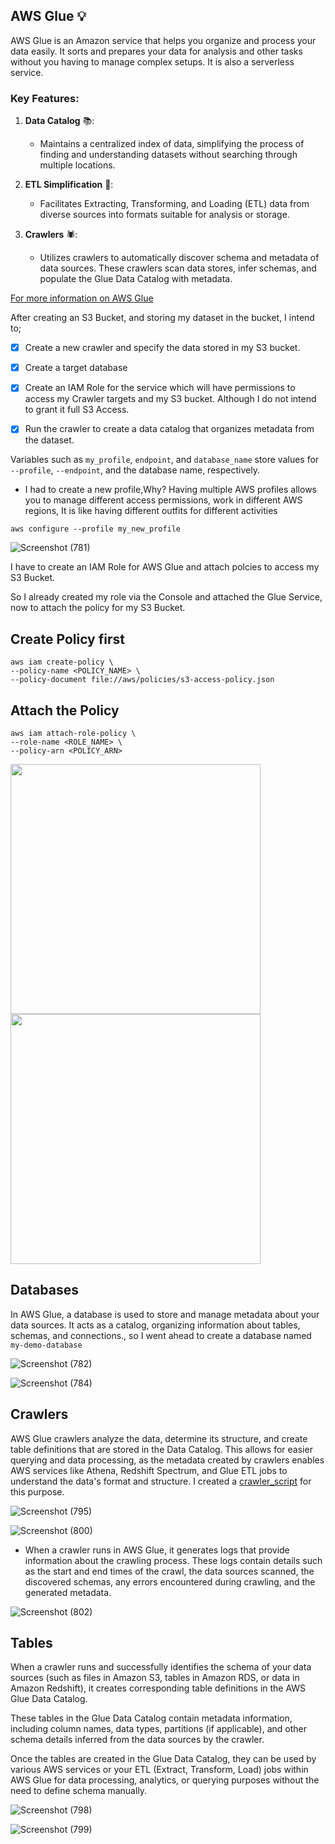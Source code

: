 ## AWS Glue 💡

AWS Glue is an Amazon service that helps you organize and process your data easily. It sorts and prepares your data for analysis and other tasks without you having to manage complex setups. It is also a serverless service.

### Key Features:

1. **Data Catalog** 📚:
   - Maintains a centralized index of data, simplifying the process of finding and understanding datasets without searching through multiple locations.

2. **ETL Simplification** 🔄:
   - Facilitates Extracting, Transforming, and Loading (ETL) data from diverse sources into formats suitable for analysis or storage.

3. **Crawlers** 🕷️:
   - Utilizes crawlers to automatically discover schema and metadata of data sources. These crawlers scan data stores, infer schemas, and populate the Glue Data Catalog with metadata.


[For more information on AWS Glue](https://aws.amazon.com/glue/)


After creating an S3 Bucket, and storing my dataset in the bucket, I intend to;

- [x] Create a new crawler and specify the data stored in my S3 bucket.
- [x] Create a target database
- [x] Create an IAM Role for the service which will have permissions to access my Crawler targets and my S3 bucket. Although I do not intend to grant it full S3 Access. 
- [x] Run the crawler to create a data catalog that organizes metadata from the dataset.



Variables such as `my_profile`, `endpoint`, and `database_name` store values for `--profile`, `--endpoint`, and the database name, respectively.

- I had to create a new profile,Why?
Having multiple AWS profiles allows you to manage different access permissions, work in different AWS regions, It is like having different outfits for different activities

```aws
aws configure --profile my_new_profile
```

![Screenshot (781)](https://github.com/Firdous2307/aws-analytics-pipeline-viz/assets/124298708/8727e395-93cd-472a-b179-0b12e8270f50)

I have to create an IAM Role for AWS Glue and attach polcies to access my S3 Bucket.

So I already created my role via the Console and attached the Glue Service, now to attach the policy for my S3 Bucket.


## Create Policy first
```
aws iam create-policy \
--policy-name <POLICY_NAME> \
--policy-document file://aws/policies/s3-access-policy.json
```
## Attach the Policy
```
aws iam attach-role-policy \
--role-name <ROLE_NAME> \
--policy-arn <POLICY_ARN>
```
<p float="left">
  <img src="https://github.com/Firdous2307/aws-analytics-pipeline-viz/assets/124298708/e1f8e7e1-c8f2-424d-93a5-397da7f4b325" width="400" />
  <img src="https://github.com/Firdous2307/aws-analytics-pipeline-viz/assets/124298708/6c84360c-e5b1-4f88-98b6-ac9278ffd486" width="400" /> 
</p>


## Databases
In AWS Glue, a database is used to store and manage metadata about your data sources. It acts as a catalog, organizing information about tables, schemas, and connections., so I went ahead to create a database named `my-demo-database`

![Screenshot (782)](https://github.com/Firdous2307/aws-analytics-pipeline-viz/assets/124298708/452f1c06-45e6-4583-9831-378e395dea0c)

![Screenshot (784)](https://github.com/Firdous2307/aws-analytics-pipeline-viz/assets/124298708/fd7ee512-9461-4685-bfce-26dd62b0ef11)


## Crawlers
AWS Glue crawlers analyze the data, determine its structure, and create table definitions that are stored in the Data Catalog. This allows for easier querying and data processing, as the metadata created by crawlers enables AWS services like Athena, Redshift Spectrum, and Glue ETL jobs to understand the data's format and structure.
I created a [crawler_script](https://github.com/Firdous2307/aws-analytics-pipeline-viz/blob/main/aws-glue/crawler_script.sh) for this purpose.

![Screenshot (795)](https://github.com/Firdous2307/aws-analytics-pipeline-viz/assets/124298708/7c01b361-c6d3-4d2c-84af-e1042f1934cb)

![Screenshot (800)](https://github.com/Firdous2307/aws-analytics-pipeline-viz/assets/124298708/e9daa5e4-08fc-4cb9-b176-c5edb026a4ae)

- When a crawler runs in AWS Glue, it generates logs that provide information about the crawling process. These logs contain details such as the start and end times of the crawl, the data sources scanned, the discovered schemas, any errors encountered during crawling, and the generated metadata.
  
![Screenshot (802)](https://github.com/Firdous2307/aws-analytics-pipeline-viz/assets/124298708/8fcda6f4-50bf-4f1a-885e-f200f3793c7d)


## Tables

When a crawler runs and successfully identifies the schema of your data sources (such as files in Amazon S3, tables in Amazon RDS, or data in Amazon Redshift), it creates corresponding table definitions in the AWS Glue Data Catalog.

These tables in the Glue Data Catalog contain metadata information, including column names, data types, partitions (if applicable), and other schema details inferred from the data sources by the crawler.

Once the tables are created in the Glue Data Catalog, they can be used by various AWS services or your ETL (Extract, Transform, Load) jobs within AWS Glue for data processing, analytics, or querying purposes without the need to define schema manually.
  
![Screenshot (798)](https://github.com/Firdous2307/aws-analytics-pipeline-viz/assets/124298708/f8ee4cdf-8da6-4058-bd9a-ad70d5fa15ea)

![Screenshot (799)](https://github.com/Firdous2307/aws-analytics-pipeline-viz/assets/124298708/2471c880-f0fb-4056-8a44-dd314d1621fb)




